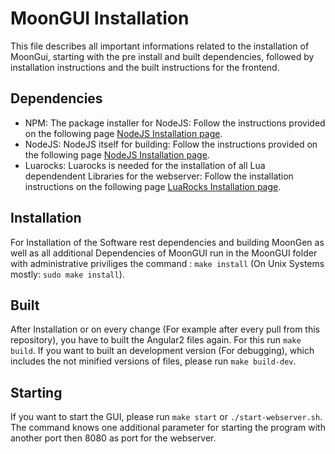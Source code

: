 # MoonGUI Installation
This file describes all important informations related to the installation of MoonGui, starting with the pre install and built dependencies,
followed by installation instructions and the built instructions for the frontend.
## Dependencies
+ NPM: The package installer for NodeJS: Follow the instructions provided on the following page
[NodeJS Installation page](https://nodejs.org/en/download/package-manager/). 
+ NodeJS: NodeJS itself for building: Follow the instructions provided on the following page
[NodeJS Installation page](https://nodejs.org/en/download/). 
+ Luarocks: Luarocks is needed for the installation of all Lua dependendent Libraries for the webserver: Follow the installation instructions
on the following page [LuaRocks Installation page](https://github.com/luarocks/luarocks/wiki/Download).

## Installation
For Installation of the Software rest dependencies and building MoonGen as well as all additional Dependencies of MoonGUI run in the 
MoonGUI folder with administrative priviliges the command : `make install` (On Unix Systems mostly: `sudo make install`).

## Built
After Installation or on every change (For example after every pull from this repository), you have to built the Angular2 files again.
For this run `make build`. If you want to built an development version (For debugging), which includes the not minified versions of
files, please run `make build-dev`.

## Starting
If you want to start the GUI, please run `make start` or `./start-webserver.sh`. The command knows one additional parameter
for starting the program with another port then 8080 as port for the webserver.
